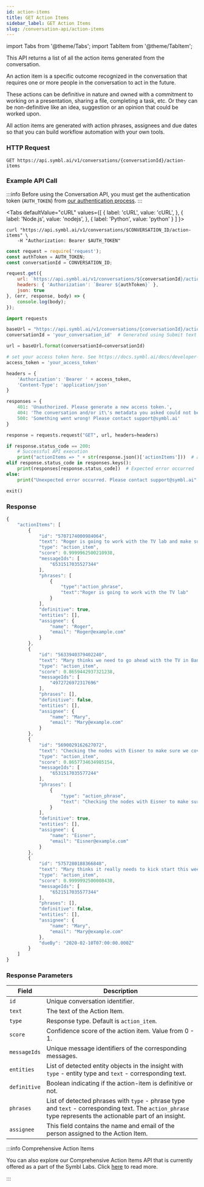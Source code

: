 ```yaml
---
id: action-items
title: GET Action Items
sidebar_label: GET Action Items
slug: /conversation-api/action-items
---
```

import Tabs from '@theme/Tabs';
import TabItem from '@theme/TabItem';

This API returns a list of all the action items generated from the conversation.

An action item is a specific outcome recognized in the conversation that requires one or more people in the conversation to act in the future.

These actions can be definitive in nature and owned with a commitment to working on a presentation, sharing a file, completing a task, etc.
Or they can be non-definitive like an idea, suggestion or an opinion that could be worked upon.

All action items are generated with action phrases, assignees and due dates so that you can build workflow automation with your own tools.



### HTTP Request

`GET https://api.symbl.ai/v1/conversations/{conversationId}/action-items`


### Example API Call

:::info
Before using the Conversation API, you must get the authentication token (`AUTH_TOKEN`) from [our authentication process](/docs/developer-tools/authentication).
:::


<Tabs
  defaultValue="cURL"
  values={[
    { label: 'cURL', value: 'cURL', },
    { label: 'Node.js', value: 'nodejs', },
    { label: 'Python', value: 'python' }
  ]
}>
<TabItem value="cURL">

```shell
curl "https://api.symbl.ai/v1/conversations/$CONVERSATION_ID/action-items" \
    -H "Authorization: Bearer $AUTH_TOKEN"
```

</TabItem>

<TabItem value="nodejs">

```js
const request = require('request');
const authToken = AUTH_TOKEN;
const conversationId = CONVERSATION_ID;

request.get({
    url: `https://api.symbl.ai/v1/conversations/${conversationId}/action-items`,
    headers: { 'Authorization': `Bearer ${authToken}` },
    json: true
}, (err, response, body) => {
    console.log(body);
});
```

</TabItem>
<TabItem value="python">

```py
import requests

baseUrl = "https://api.symbl.ai/v1/conversations/{conversationId}/action-items"
conversationId = 'your_conversation_id'  # Generated using Submit text end point

url = baseUrl.format(conversationId=conversationId)

# set your access token here. See https://docs.symbl.ai/docs/developer-tools/authentication
access_token = 'your_access_token'

headers = {
    'Authorization': 'Bearer ' + access_token,
    'Content-Type': 'application/json'
}

responses = {
    401: 'Unauthorized. Please generate a new access token.',
    404: 'The conversation and/or it\'s metadata you asked could not be found, please check the input provided',
    500: 'Something went wrong! Please contact support@symbl.ai'
}

response = requests.request("GET", url, headers=headers)

if response.status_code == 200:
    # Successful API execution
    print("actionItems => " + str(response.json()['actionItems']))  # actionsItems object containing actionItem id, text, type, score, messageIds, phrases, definitive, entities, assignee
elif response.status_code in responses.keys():
    print(responses[response.status_code])  # Expected error occurred
else:
    print("Unexpected error occurred. Please contact support@symbl.ai" + ", Debug Message => " + str(response.text))

exit()
```

</TabItem>
</Tabs>


### Response

```javascript
{
    "actionItems": [
        {
            "id": "5707174000984064",
            "text": "Roger is going to work with the TV lab and make sure that test is also included, so we are checking to make sure not only with our complaints.",
            "type": "action_item",
            "score": 0.9999962500210938,
            "messageIds": [
                "6531517035527344"
            ],
            "phrases": [
                {
                    "type":"action_phrase",
                    "text":"Roger is going to work with the TV lab"
                }
            ],
            "definitive": true,
            "entities": [],
            "assignee": {
                "name": "Roger",
                "email": "Roger@example.com"
            }
        },
        {
            "id": "5633940379402240",
            "text": "Mary thinks we need to go ahead with the TV in Bangalore.",
            "type": "action_item",
            "score": 0.8659442937321238,
            "messageIds": [
                "4972726972317696"
            ],
            "phrases": [],
            "definitive": false,
            "entities": [],
            "assignee": {
                "name": "Mary",
                "email": "Mary@example.com"
            }
        },
        {
            "id": "5690029162627072",
            "text": "Checking the nodes with Eisner to make sure we covered everything so that will be finished.",
            "type": "action_item",
            "score": 0.8657734634985154,
            "messageIds": [
                "6531517035577244"
            ],
            "phrases": [
                {
                    "type": "action_phrase",
                    "text": "Checking the nodes with Eisner to make sure we covered everything"
                }
            ],
            "definitive": true,
            "entities": [],
            "assignee": {
                "name": "Eisner",
                "email": "Eisner@example.com"
            }
        },
        {
            "id": "5757280188366848",
            "text": "Mary thinks it really needs to kick start this week which means the call with UV team and our us team needs to happen the next couple of days.",
            "type": "action_item",
            "score": 0.9999992500008438,
            "messageIds": [
                "6521517035577344"
            ],
            "phrases": [],
            "definitive": false,
            "entities": [],
            "assignee": {
                "name": "Mary",
                "email": "Mary@example.com"
            },
            "dueBy": "2020-02-10T07:00:00.000Z"
        }
    ]
}
```

### Response Parameters

Field  | Description
---------- | ------- |
```id``` | Unique conversation identifier.
```text``` | The text of the Action Item.
```type``` | Response type. Default is `action_item`.
```score``` | Confidence score of the action item. Value from 0 - 1.
```messageIds``` | Unique message identifiers of the corresponding messages.
```entities``` | List of detected entity objects in the insight with `type` - entity type and `text` - corresponding text.
```definitive``` | Boolean indicating if the action-item is definitive or not.
```phrases``` | List of detected phrases with `type` - phrase type and `text` - corresponding text. The `action_phrase` type represents the actionable part of an insight.
```assignee``` | This field contains the name and email of the person assigned to the Action Item.


:::info Comprehensive Action Items

You can also explore our Comprehensive Action Items API that is currently offered as a part of the Symbl Labs. Click [here](/docs/conversation-api/comprehensive-action-items) to read more. 

:::
